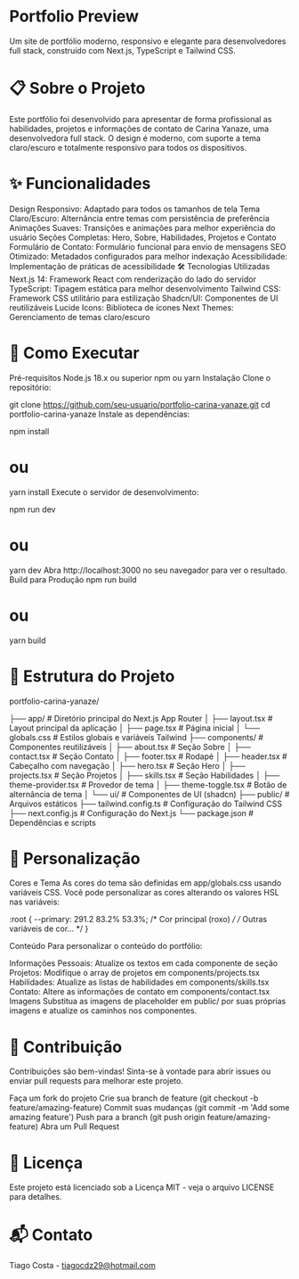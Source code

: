 # Portfolio Preview

Um site de portfólio moderno, responsivo e elegante para desenvolvedores full stack, construído com Next.js, TypeScript e Tailwind CSS.

# 📋 Sobre o Projeto

Este portfólio foi desenvolvido para apresentar de forma profissional as habilidades, projetos e informações de contato de Carina Yanaze, uma desenvolvedora full stack. O design é moderno, com suporte a tema claro/escuro e totalmente responsivo para todos os dispositivos.

# ✨ Funcionalidades

Design Responsivo: Adaptado para todos os tamanhos de tela
Tema Claro/Escuro: Alternância entre temas com persistência de preferência
Animações Suaves: Transições e animações para melhor experiência do usuário
Seções Completas: Hero, Sobre, Habilidades, Projetos e Contato
Formulário de Contato: Formulário funcional para envio de mensagens
SEO Otimizado: Metadados configurados para melhor indexação
Acessibilidade: Implementação de práticas de acessibilidade
🛠️ Tecnologias Utilizadas
Next.js 14: Framework React com renderização do lado do servidor
TypeScript: Tipagem estática para melhor desenvolvimento
Tailwind CSS: Framework CSS utilitário para estilização
Shadcn/UI: Componentes de UI reutilizáveis
Lucide Icons: Biblioteca de ícones
Next Themes: Gerenciamento de temas claro/escuro

# 🚀 Como Executar

Pré-requisitos
Node.js 18.x ou superior
npm ou yarn
Instalação
Clone o repositório:

git clone https://github.com/seu-usuario/portfolio-carina-yanaze.git
cd portfolio-carina-yanaze
Instale as dependências:

npm install
# ou
yarn install
Execute o servidor de desenvolvimento:

npm run dev
# ou
yarn dev
Abra http://localhost:3000 no seu navegador para ver o resultado.
Build para Produção
npm run build
# ou
yarn build

# 📁 Estrutura do Projeto

portfolio-carina-yanaze/

├── app/                    # Diretório principal do Next.js App Router
│   ├── layout.tsx          # Layout principal da aplicação
│   ├── page.tsx            # Página inicial
│   └── globals.css         # Estilos globais e variáveis Tailwind
├── components/             # Componentes reutilizáveis
│   ├── about.tsx           # Seção Sobre
│   ├── contact.tsx         # Seção Contato
│   ├── footer.tsx          # Rodapé
│   ├── header.tsx          # Cabeçalho com navegação
│   ├── hero.tsx            # Seção Hero
│   ├── projects.tsx        # Seção Projetos
│   ├── skills.tsx          # Seção Habilidades
│   ├── theme-provider.tsx  # Provedor de tema
│   ├── theme-toggle.tsx    # Botão de alternância de tema
│   └── ui/                 # Componentes de UI (shadcn)
├── public/                 # Arquivos estáticos
├── tailwind.config.ts      # Configuração do Tailwind CSS
├── next.config.js          # Configuração do Next.js
└── package.json            # Dependências e scripts

# 🎨 Personalização

Cores e Tema
As cores do tema são definidas em app/globals.css usando variáveis CSS. Você pode personalizar as cores alterando os valores HSL nas variáveis:

:root {
  --primary: 291.2 83.2% 53.3%;  /* Cor principal (roxo) */
  /* Outras variáveis de cor... */
}

Conteúdo
Para personalizar o conteúdo do portfólio:

Informações Pessoais: Atualize os textos em cada componente de seção
Projetos: Modifique o array de projetos em components/projects.tsx
Habilidades: Atualize as listas de habilidades em components/skills.tsx
Contato: Altere as informações de contato em components/contact.tsx
Imagens
Substitua as imagens de placeholder em public/ por suas próprias imagens e atualize os caminhos nos componentes.

# 🤝 Contribuição

Contribuições são bem-vindas! Sinta-se à vontade para abrir issues ou enviar pull requests para melhorar este projeto.

Faça um fork do projeto
Crie sua branch de feature (git checkout -b feature/amazing-feature)
Commit suas mudanças (git commit -m 'Add some amazing feature')
Push para a branch (git push origin feature/amazing-feature)
Abra um Pull Request

# 📄 Licença

Este projeto está licenciado sob a Licença MIT - veja o arquivo LICENSE para detalhes.

# 📬 Contato

Tiago Costa - tiagocdz29@hotmail.com